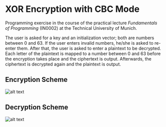 # XOR Encryption with CBC Mode

Programming exercise in the course of the practical lecture _Fundamentals of Programming_ (IN0002) at the Technical University of Munich.

The user is asked for a key and an initialization vector; both are numbers between 0 and 63. If the user enters invalid numbers, he/she is asked to re-enter them. After that, the user is asked to enter a plaintext to be decrypted. Each letter of the plaintext is mapped to a number between 0 and 63 before the encryption takes place and the ciphertext is output. Afterwards, the ciphertext is decrypted again and the plaintext is output.

## Encryption Scheme
![alt text](https://upload.wikimedia.org/wikipedia/commons/thumb/8/80/CBC_encryption.svg/1920px-CBC_encryption.svg.png)

## Decryption Scheme
![alt text](https://upload.wikimedia.org/wikipedia/commons/thumb/2/2a/CBC_decryption.svg/1920px-CBC_decryption.svg.png)
